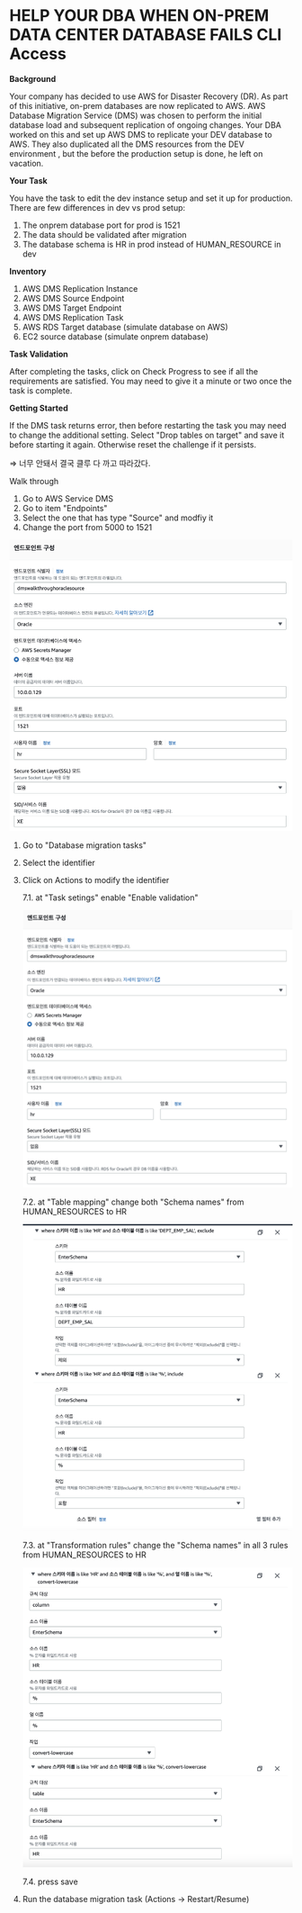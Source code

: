 # HELP YOUR DBA WHEN ON-PREM DATA CENTER DATABASE FAILS CLI Access

**Background**

Your company has decided to use AWS for Disaster Recovery (DR). As part of this initiative, on-prem databases are now replicated to AWS. AWS Database Migration Service (DMS) was chosen to perform the initial database load and subsequent replication of ongoing changes. Your DBA worked on this and set up AWS DMS to replicate your DEV database to AWS. They also duplicated all the DMS resources from the DEV environment , but the before the production setup is done, he left on vacation.

**Your Task**

You have the task to edit the dev instance setup and set it up for production. There are few differences in dev vs prod setup:

1. The onprem database port for prod is 1521
2. The data should be validated after migration
3. The database schema is HR in prod instead of HUMAN_RESOURCE in dev

**Inventory**

1. AWS DMS Replication Instance
2. AWS DMS Source Endpoint
3. AWS DMS Target Endpoint
4. AWS DMS Replication Task
5. AWS RDS Target database (simulate database on AWS)
6. EC2 source database (simulate onprem database)

**Task Validation**

After completing the tasks, click on Check Progress to see if all the requirements are satisfied. You may need to give it a minute or two once the task is complete.

**Getting Started**

If the DMS task returns error, then before restarting the task you may need to change the additional setting. Select "Drop tables on target" and save it before starting it again. Otherwise reset the challenge if it persists.

⇒ 너무 안돼서 결국 클루 다 까고 따라갔다.

Walk through

1. Go to AWS Service DMS
2. Go to item "Endpoints"
3. Select the one that has type "Source" and modfiy it
4. Change the port from 5000 to 1521

![Untitled](HELP%20YOUR%20DBA%20WHEN%20ON-PREM%20DATA%20CENTER%20DATABASE%20FA%2097818c5191ca4325b502929f4fe1c5fd/Untitled.png)

1. Go to "Database migration tasks"
2. Select the identifier
3. Click on Actions to modify the identifier
    
    7.1. at "Task setings" enable "Enable validation"
    
    ![Untitled](HELP%20YOUR%20DBA%20WHEN%20ON-PREM%20DATA%20CENTER%20DATABASE%20FA%2097818c5191ca4325b502929f4fe1c5fd/Untitled%201.png)
    
    7.2. at "Table mapping" change both "Schema names" from HUMAN_RESOURCES to HR
    
    ![Untitled](HELP%20YOUR%20DBA%20WHEN%20ON-PREM%20DATA%20CENTER%20DATABASE%20FA%2097818c5191ca4325b502929f4fe1c5fd/Untitled%202.png)
    
    7.3. at "Transformation rules" change the "Schema names" in all 3 rules from HUMAN_RESOURCES to HR
    
    ![Untitled](HELP%20YOUR%20DBA%20WHEN%20ON-PREM%20DATA%20CENTER%20DATABASE%20FA%2097818c5191ca4325b502929f4fe1c5fd/Untitled%203.png)
    
    7.4. press save
    
4. Run the database migration task (Actions -> Restart/Resume)